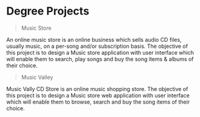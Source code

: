 # Degree Projects

> Music Store

An online music store is an online business which sells audio CD files, usually music, on a per-song and/or subscription basis. The objective of this project is to design a Music store application with user interface which will enable them to search, play songs and buy the song items & albums of their choice. 

> Music Valley

Music Vally CD Store is an online music shopping store. The objective of this project is to design a Music store web application with user interface which will enable them to browse, search and buy the song items of their choice. 
